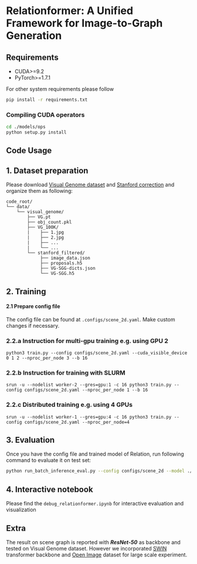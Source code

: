 # Relationformer: A Unified Framework for Image-to-Graph Generation

## Requirements
* CUDA>=9.2
* PyTorch>=1.7.1

For other system requirements please follow

```bash
pip install -r requirements.txt
```

### Compiling CUDA operators
```bash
cd ./models/ops
python setup.py install
```

## Code Usage

## 1. Dataset preparation

Please download [Visual Genome dataset](https://visualgenome.org/) and [Stanford correction](https://github.com/rowanz/neural-motifs/tree/master/data/stanford_filtered) and organize them as following:

```
code_root/
└── data/
    └── visual_genome/
        ├── VG.pt
        ├── obj_count.pkl
        ├── VG_100K/
        |    ├── 1.jpg
        |    ├── 2.jpg
        |    ├── ...
        |    └── ...
        └── stanford_filtered/
             ├── image_data.json
             ├── proposals.h5
             ├── VG-SGG-dicts.json
             └── VG-SGG.h5

```

## 2. Training

#### 2.1 Prepare config file

The config file can be found at `.configs/scene_2d.yaml`. Make custom changes if necessary.

### 2.2.a Instruction for multi-gpu training e.g. using GPU 2
`python3 train.py --config configs/scene_2d.yaml --cuda_visible_device 0 1 2 --nproc_per_node 3 --b 16 `

### 2.2.b Instruction for training with SLURM
`srun -u --nodelist worker-2 --gres=gpu:1 -c 16 python3 train.py --config configs/scene_2d.yaml --nproc_per_node 1 --b 16`

### 2.2.c Distributed training e.g. using 4 GPUs
`srun -u --nodelist worker-1 --gres=gpu:4 -c 16 python3 train.py --config configs/scene_2d.yaml --nproc_per_node=4`

## 3. Evaluation

Once you have the config file and trained model of Relation, run following command to evaluate it on test set:

```bash
python run_batch_inference_eval.py --config configs/scene_2d --model ./trained_weights/last_checkpoint.pt --eval
```

## 4. Interactive notebook

Please find the `debug_relationformer.ipynb` for interactive evaluation and visualization

## Extra  
The result on scene graph is reported with ***ResNet-50*** as backbone and tested on Visual Genome dataset. However we incorporated [SWIN ](https://arxiv.org/pdf/2103.14030.pdf) transformer backbone and [Open Image](https://storage.googleapis.com/openimages/web/index.html) dataset for large scale experiment.